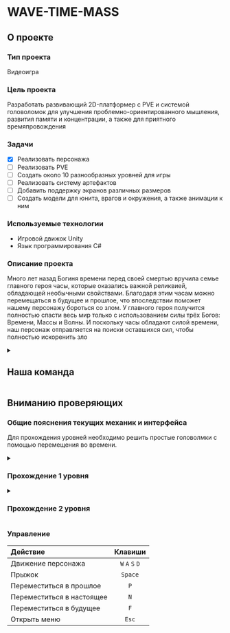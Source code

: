 # WAVE-TIME-MASS

## О проекте

### Тип проекта
Видеоигра

### Цель проекта
Разработать развивающий 2D-платформер с PVE и системой головоломок для улучшения проблемно-ориентированного мышления, развития памяти и концентрации, а также для приятного времяпровождения

### Задачи
- [x] Реализовать персонажа
- [ ] Реализовать PVE
- [ ] Создать около 10 разнообразных уровней для игры
- [ ] Реализовать систему артефактов
- [ ] Добавить поддержку экранов различных размеров
- [ ] Создать модели для юнита, врагов и окружения, а также анимации к ним

### Используемые технологии
- Игровой движок Unity
- Язык программирования C#

### Описание проекта

Много лет назад Богиня времени перед своей смертью вручила семье главного героя часы, которые оказались важной реликвией, обладающей необычными свойствами. Благодаря этим часам можно перемещаться в будущее и прошлое, что впоследствии поможет нашему персонажу бороться со злом. У главного героя получится полностью спасти весь мир только с использованием силы трёх Богов:  Времени, Массы и Волны. И поскольку часы обладают силой времени, наш персонаж отправляется на поиски оставшихся сил, чтобы полностью искоренить зло

<details><summary>
  
## Наша команда
</summary>

### 2 курс
- [2.1 Борисов Максим Артурович](https://vk.com/id567605184)
- [2.2 Рыпунов Денис Олегович](https://vk.com/denis_rypunov)
- **[2.5 Мельников Данил Сергеевич](https://vk.com/ssevolo "Тимлид команды")**

### 1 курс
- [1.1 Абраменко Данил Андреевич](https://vk.com/id403762895)
- [1.1 Скрипников Владислав Станиславович](https://vk.com/vladskrip)
- [1.4 Лигорова Мария Дмитриевна](https://vk.com/id652578846)
</details>

## Вниманию проверяющих
### Общие пояснения текущих механик и интерфейса
Для прохождения уровней необходимо решить простые головолмки с помощью перемещения во времени.

<details><summary>
  
### Прохождение 1 уровня
</summary>

В настоящем времени вы видите завал камней.
В будущем завал стал только больше.
В прошлом завала еще не было и вы с легкостью можете пройти дальше.
</details>

<details><summary>
  
### Прохождение 2 уровня
</summary>

В прошлом и настоящем времени вы видите, что невозможно перепрыгнуть первый обрыв. Но, преместившись в будущее, вы увидите, что упало дерево, по которому можно взобраться наверх. Для того, чтобы забрать монетку под вторым деревом, необходимо снова переместиться в настоящее или прошлое.

</details>


### Управление
| Действие  | Клавиши |
| :---- | :----: |
| Движение персонажа | `W` `A` `S` `D` |
| Прыжок  | `Space` |
| Переместиться в прошлое  | `P` |
| Переместиться в настоящее  | `N` |
| Переместиться в будущее  | `F` |
| Открыть меню  | `Esc` |
